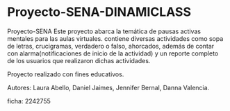 # Proyecto-SENA-DINAMICLASS
Proyecto-SENA Este proyecto abarca la temática de pausas activas mentales para las aulas virtuales. contiene diversas actividades como sopa de letras, crucigramas, verdadero o falso, ahorcados,  además de contar con alarma(notificaciones de inicio de la actividad) y un reporte completo de los usuarios que realizaron dichas actividades.

Proyecto realizado con fines educativos. 

Autores: Laura Abello,
        Daniel Jaimes,
        Jennifer Bernal,
        Danna Valencia.

ficha: 2242755
